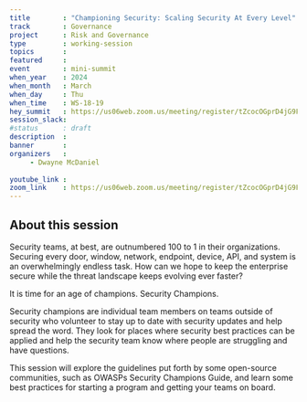 ```yaml
---
title        : "Championing Security: Scaling Security At Every Level"
track        : Governance
project      : Risk and Governance
type         : working-session
topics       :
featured     :
event        : mini-summit
when_year    : 2024
when_month   : March
when_day     : Thu
when_time    : WS-18-19
hey_summit   : https://us06web.zoom.us/meeting/register/tZcocOGprD4jG9FEqmjV5tazXb9g437b7CGH
session_slack:
#status      : draft
description  :
banner       : 
organizers   :
     - Dwayne McDaniel
     
youtube_link : 
zoom_link    : https://us06web.zoom.us/meeting/register/tZcocOGprD4jG9FEqmjV5tazXb9g437b7CGH
---
```


## About this session
Security teams, at best, are outnumbered 100 to 1 in their organizations. Securing every door, window, network, endpoint, device, API, and system is an overwhelmingly endless task. How can we hope to keep the enterprise secure while the threat landscape keeps evolving ever faster? 

It is time for an age of champions. Security Champions. 

Security champions are individual team members on teams outside of security who volunteer to stay up to date with security updates and help spread the word. They look for places where security best practices can be applied and help the security team know where people are struggling and have questions. 

This session will explore the guidelines put forth by some open-source communities, such as OWASPs Security Champions Guide, and learn some best practices for starting a program and getting your teams on board. 


